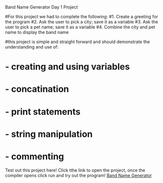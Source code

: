 Band Name Generator Day 1 Project

#For this project we had to complete the following:
#1. Create a greeting for the program
#2. Ask the user to pick a city; save it as a variable
#3. Ask the user to pick a pet name; save it as a variable
#4. Combine the city and pet name to display the band name

#this project is simple and straight forward and should demonstrate the understanding and use of:
# - creating and using variables
# - concatination
# - print statements
# - string manipulation
# - commenting

Test out this project here! Click tthe link to open the project, once the compiler opens click run and try out the program!
[Band Name Generator](https://www.programiz.com/online-compiler/065XKlj1louhx)
